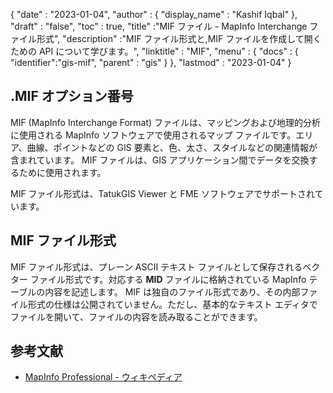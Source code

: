 {
  "date" : "2023-01-04",
  "author" : {
    "display_name" : "Kashif Iqbal"
},
  "draft" : "false",
  "toc" : true,
  "title" :"MIF ファイル - MapInfo Interchange ファイル形式",
  "description" :"MIF ファイル形式と,MIF ファイルを作成して開くための API について学びます。",
  "linktitle" : "MIF",
  "menu" : {
    "docs" : {
      "identifier":"gis-mif",
      "parent" : "gis"
}
},
  "lastmod" : "2023-01-04"
}

## .MIF オプション番号

MIF (MapInfo Interchange Format) ファイルは、マッピングおよび地理的分析に使用される MapInfo ソフトウェアで使用されるマップ ファイルです。エリア、曲線、ポイントなどの GIS 要素と、色、太さ、スタイルなどの関連情報が含まれています。 MIF ファイルは、GIS アプリケーション間でデータを交換するために使用されます。

MIF ファイル形式は、TatukGIS Viewer と FME ソフトウェアでサポートされています。

## MIF ファイル形式

MIF ファイル形式は、プレーン ASCII テキスト ファイルとして保存されるベクター ファイル形式です。対応する **MID** ファイルに格納されている MapInfo テーブルの内容を記述します。 MIF は独自のファイル形式であり、その内部ファイル形式の仕様は公開されていません。ただし、基本的なテキスト エディタでファイルを開いて、ファイルの内容を読み取ることができます。

## 参考文献

* [MapInfo Professional - ウィキペディア](https://en.wikipedia.org/wiki/MapInfo_Professional)


